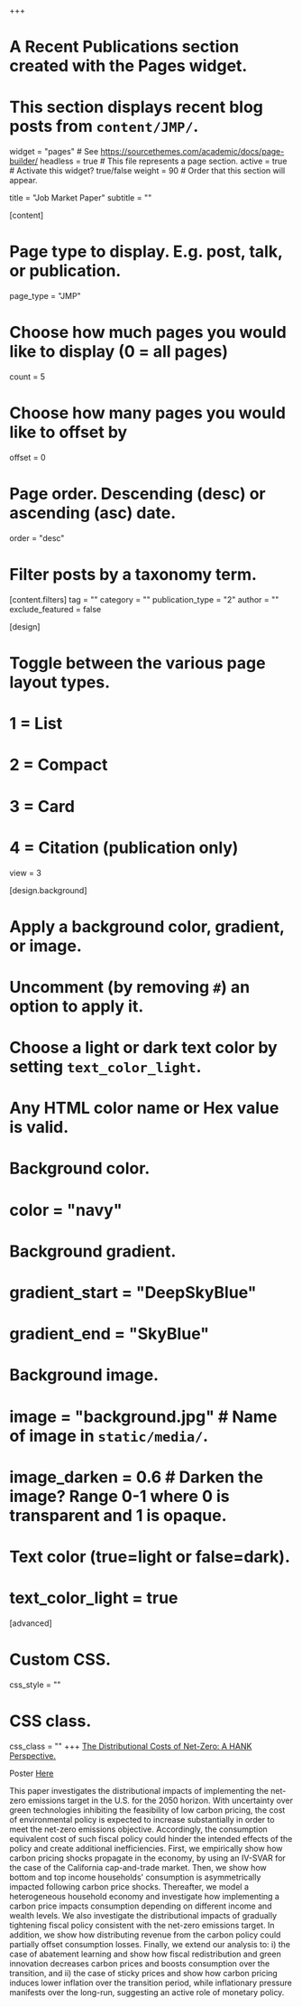 +++
# A Recent Publications section created with the Pages widget.
# This section displays recent blog posts from `content/JMP/`.

widget = "pages"  # See https://sourcethemes.com/academic/docs/page-builder/
headless = true  # This file represents a page section.
active = true  # Activate this widget? true/false
weight = 90  # Order that this section will appear.

title = "Job Market Paper"
subtitle = ""

[content]
  # Page type to display. E.g. post, talk, or publication.
  page_type = "JMP"
  
  # Choose how much pages you would like to display (0 = all pages)
  count = 5
  
  # Choose how many pages you would like to offset by
  offset = 0

  # Page order. Descending (desc) or ascending (asc) date.
  order = "desc"

  # Filter posts by a taxonomy term.
  [content.filters]
    tag = ""
    category = ""
    publication_type = "2"
    author = ""
    exclude_featured = false
  
[design]
  # Toggle between the various page layout types.
  #   1 = List
  #   2 = Compact
  #   3 = Card
  #   4 = Citation (publication only)
  view = 3
  
[design.background]
  # Apply a background color, gradient, or image.
  #   Uncomment (by removing `#`) an option to apply it.
  #   Choose a light or dark text color by setting `text_color_light`.
  #   Any HTML color name or Hex value is valid.
    
  # Background color.
  # color = "navy"
  
  # Background gradient.
  # gradient_start = "DeepSkyBlue"
  # gradient_end = "SkyBlue"
  
  # Background image.
  # image = "background.jpg"  # Name of image in `static/media/`.
  # image_darken = 0.6  # Darken the image? Range 0-1 where 0 is transparent and 1 is opaque.

  # Text color (true=light or false=dark).
  # text_color_light = true  
  
[advanced]
 # Custom CSS. 
 css_style = ""
 
 # CSS class.
 css_class = ""
+++
[The Distributional Costs of Net-Zero: A HANK Perspective.](files/job-market-paper.pdf)  

Poster [Here](files/poster.pdf)

This paper investigates the distributional impacts of implementing the net-zero emissions target in the U.S. for the 2050 horizon. With uncertainty over green technologies inhibiting the feasibility of low carbon pricing, the cost of environmental policy is expected to increase substantially in order to meet the net-zero emissions objective. Accordingly, the consumption equivalent cost of such fiscal policy could hinder the intended effects of the policy and create additional inefficiencies. First, we empirically show how carbon pricing shocks propagate in the economy, by using an IV-SVAR for the case of the California cap-and-trade market. Then, we show how bottom and top income households' consumption is asymmetrically impacted following carbon price shocks. Thereafter, we model a heterogeneous household economy and investigate how implementing a carbon price impacts consumption depending on different income and wealth levels. We also investigate the distributional impacts of gradually tightening fiscal policy consistent with the net-zero emissions target. In addition, we show how distributing revenue from the carbon policy could partially offset consumption losses. Finally, we extend our analysis to: i) the case of abatement learning and show how fiscal redistribution and green innovation decreases carbon prices and boosts consumption over the transition, and ii) the case of sticky prices and show how carbon pricing induces lower inflation over the transition period, while inflationary pressure manifests over the long-run, suggesting an active role of monetary policy.   